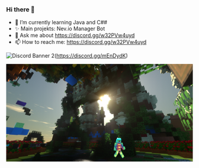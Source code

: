 ### Hi there 👋


- 🌱 I’m currently learning Java and C##
- ✨ Main projekts: Nev.io Manager Bot
- 💬 Ask me about https://discord.gg/w32PVw4uyd
- 📫 How to reach me: https://discord.gg/w32PVw4uyd


<img src="https://discordapp.com/api/guilds/833469624347262997/widget.png?style=banner2" alt="Discord Banner 2"/>(https://discord.gg/mEnDydK)

<div align="center">
  
  

[![ Logo ](Screenshot_103.png)](https://discord.gg/w32PVw4uyd)


</div>



